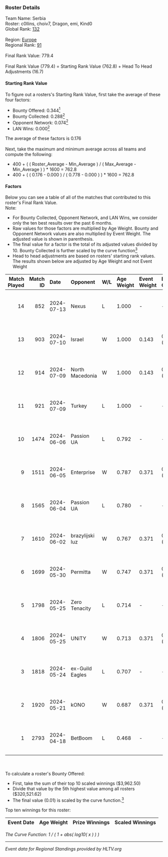 ### Roster Details<br />
Team Name: Serbia<br />
Roster: c0llins, choiv7, Dragon, emi, Kind0<br />
Global Rank: [132](../standings_global.md)<br />
<br />
Region: [Europe]( ../standings_europe.md)<br />
Regional Rank: [91]( ../standings_europe.md)<br />
<br />
Final Rank Value:  779.4<br />
<br />
Final Rank Value (779.4) = Starting Rank Value (762.8) + Head To Head Adjustments (16.7)<br />

#### Starting Rank Value<br />
To figure out a rosters's Starting Rank Value, first take the average of these four factors:<br />
- Bounty Offered: 0.344[<sup>1</sup>](#table2)
- Bounty Collected: 0.288[<sup>2</sup>](#table1)
- Opponent Network: 0.074[<sup>2</sup>](#table1)
- LAN Wins: 0.000[<sup>2</sup>](#table1)

The average of these factors is 0.176<br />
<br />
Next, take the maximum and minimum average across all teams and compute the following:<br />
- 400 + ( ( Roster_Average - Min_Average ) / ( Max_Average - Min_Average ) ) * 1600 = 762.8
- 400 + ( ( 0.176 - 0.000 ) / ( 0.778 - 0.000 ) ) * 1600 = 762.8


#### Factors<br />
Below you can see a table of all of the matches that contributed to this roster's Final Rank Value.<br />
Note:<br />

- For Bounty Collected, Opponent Network, and LAN Wins, we consider only the ten best results over the past 6 months.
- Raw values for those factors are multiplied by Age Weight. Bounty and Opponent Network values are also multiplied by Event Weight. The adjusted value is shown in parenthesis.
- The final value for a factor is the total of its adjusted values divided by 10. Bounty Collected is further scaled by the curve function[<sup>3</sup>](#curveFunction)
- Head to head adjustments are based on rosters' starting rank values. The results shown below are adjusted by Age Weight and not Event Weight
<span id="table1"></span><br />


| Match Played | Match ID | Date       | Opponent        | W/L | Age Weight | Event Weight | Bounty Collected | Opponent Network | LAN Wins  | H2H Adj. | Roster                              |
| -: | -: | :- | :- | :- | :- | :- | :- | :- | :- | -: | :- |
|           14 |      852 | 2024-07-13 | Nexus           | L   | 1.000      | -            | -                | -                | -         |   -17.94 | c0llins, choiv7, Dragon, emi, Kind0 |
|           13 |      903 | 2024-07-10 | Israel          | W   | 1.000      | 0.143        | 0.000 (0.000)    | 0.038 (0.005)    | 0 (0.000) |     3.14 | c0llins, Dragon, emi, Kind0, VLDN   |
|           12 |      914 | 2024-07-09 | North Macedonia | W   | 1.000      | 0.143        | 0.000 (0.000)    | 0.000 (0.000)    | 0 (0.000) |     3.12 | c0llins, choiv7, Dragon, emi, Kind0 |
|           11 |      921 | 2024-07-09 | Turkey          | L   | 1.000      | -            | -                | -                | -         |   -25.67 | c0llins, choiv7, Dragon, emi, Kind0 |
|           10 |     1474 | 2024-06-06 | Passion UA      | L   | 0.792      | -            | -                | -                | -         |    -5.06 | aidKiT, c0llins, Dragon, emi, xicoz |
|            9 |     1511 | 2024-06-05 | Enterprise      | W   | 0.787      | 0.371        | 0.039 (0.011)    | 0.641 (0.187)    | 0 (0.000) |    16.66 | aidKiT, c0llins, Dragon, emi, VLDN  |
|            8 |     1565 | 2024-06-04 | Passion UA      | L   | 0.780      | -            | -                | -                | -         |    -4.53 | aidKiT, c0llins, Dragon, emi, xicoz |
|            7 |     1610 | 2024-06-02 | brazylijski luz | W   | 0.767      | 0.371        | 0.008 (0.002)    | 0.250 (0.071)    | 0 (0.000) |    13.48 | aidKiT, c0llins, Dragon, emi, xicoz |
|            6 |     1699 | 2024-05-30 | Permitta        | W   | 0.747      | 0.371        | 0.023 (0.006)    | 0.919 (0.254)    | 0 (0.000) |    16.26 | aidKiT, c0llins, Dragon, emi, xicoz |
|            5 |     1798 | 2024-05-25 | Zero Tenacity   | L   | 0.714      | -            | -                | -                | -         |    -3.19 | aidKiT, c0llins, Dragon, emi, xicoz |
|            4 |     1806 | 2024-05-25 | UNiTY           | W   | 0.713      | 0.371        | 0.024 (0.006)    | 0.293 (0.077)    | 0 (0.000) |    16.48 | aidKiT, c0llins, Dragon, emi, xicoz |
|            3 |     1818 | 2024-05-24 | ex-Guild Eagles | L   | 0.707      | -            | -                | -                | -         |    -9.20 | aidKiT, c0llins, Dragon, emi, xicoz |
|            2 |     1920 | 2024-05-21 | kONO            | W   | 0.687      | 0.371        | 0.028 (0.007)    | 0.553 (0.141)    | 0 (0.000) |    13.50 | aidKiT, c0llins, Dragon, emi, xicoz |
|            1 |     2793 | 2024-04-18 | BetBoom         | L   | 0.468      | -            | -                | -                | -         |    -0.39 | aidKiT, c0llins, Dragon, emi, xicoz |

<br />
<span id="table2"></span><br />
To calculate a roster's Bounty Offered:<br />

- First, take the sum of their top 10 scaled winnings ($3,962.50)
- Divide that value by the 5th highest value among all rosters ($320,521.62)
- The final value (0.01) is scaled by the curve function.[<sup>3</sup>](#curveFunction)

Top ten winnings for this roster:<br />

| Event Date | Age Weight | Prize Winnings | Scaled Winnings |
| :- | -: | :- | :- |


<span id="curveFunction"></span>_The Curve Function: 1 / ( 1 + abs( log10( x ) ) )_<br />

---
_Event data for Regional Standings provided by HLTV.org_<br />
